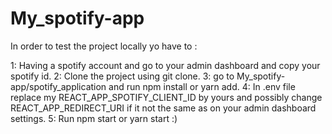 # My_spotify-app

In order to test the project locally yo have to :

1: Having a spotify account and go to your admin dashboard and copy your spotify id.
2: Clone the project using git clone.
3: go to My_spotify-app/spotify_application and run npm install or yarn add.
4: In .env file replace my REACT_APP_SPOTIFY_CLIENT_ID by yours and possibly change REACT_APP_REDIRECT_URI if it not the same as on your admin dashboard settings.
5: Run npm start or yarn start
:)
